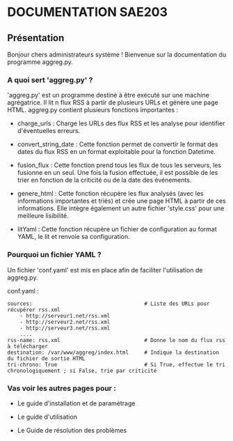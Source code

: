 # DOCUMENTATION SAE203



## Présentation




Bonjour chers administrateurs système ! Bienvenue sur la documentation du programme aggreg.py.



### A quoi sert 'aggreg.py' ?



'aggreg.py' est un programme destiné à être exécuté sur une machine agrégatrice. Il lit n flux RSS à partir de plusieurs URLs et génère une page HTML. aggreg.py contient plusieurs fonctions importantes :


- charge_urls : Charge les URLs des flux RSS et les analyse pour identifier d'éventuelles erreurs.

- convert_string_date : Cette fonction permet de convertir le format des dates du flux RSS en un format exploitable pour la fonction Datetime.

- fusion_flux : Cette fonction prend tous les flux de tous les serveurs, les fusionne en un seul. Une fois la fusion effectuée, il est possible de les trier en fonction de la criticité ou de la date des événements.

- genere_html : Cette fonction récupère les flux analysés (avec les informations importantes et triés) et crée une page HTML à partir de ces informations. Elle intègre également un autre fichier 'style.css' pour une meilleure lisibilité.

- litYaml : Cette fonction récupère un fichier de configuration au format YAML, le lit et renvoie sa configuration.



### Pourquoi un fichier YAML ?

Un fichier 'conf.yaml' est mis en place afin de faciliter l'utilisation de aggreg.py.


conf.yaml :

    sources:                                    # Liste des URLs pour récupérer rss.xml
        - http://serveur1.net/rss.xml
        - http://serveur2.net/rss.xml
        - http://serveur3.net/rss.xml
        ....
    rss-name: rss.xml                           # Donne le nom du flux rss à télécharger
    destination: /var/www/aggreg/index.html     # Indique la destination du fichier de sortie HTML
    tri-chrono: True                            # Si True, effectue le tri chronologiquement ; si False, trie par criticité



### Vas voir les autres pages pour :

- Le guide d'installation et de paramétrage

- Le guide d'utilisation

- Le Guide de résolution des problèmes
 

